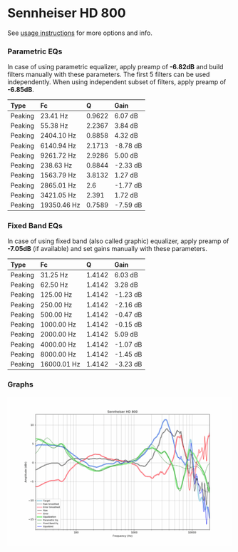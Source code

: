 # Sennheiser HD 800
See [usage instructions](https://github.com/jaakkopasanen/AutoEq#usage) for more options and info.

### Parametric EQs
In case of using parametric equalizer, apply preamp of **-6.82dB** and build filters manually
with these parameters. The first 5 filters can be used independently.
When using independent subset of filters, apply preamp of **-6.85dB**.

| Type    | Fc          |      Q | Gain     |
|:--------|:------------|:-------|:---------|
| Peaking | 23.41 Hz    | 0.9622 | 6.07 dB  |
| Peaking | 55.38 Hz    | 2.2367 | 3.84 dB  |
| Peaking | 2404.10 Hz  | 0.8858 | 4.32 dB  |
| Peaking | 6140.94 Hz  | 2.1713 | -8.78 dB |
| Peaking | 9261.72 Hz  | 2.9286 | 5.00 dB  |
| Peaking | 238.63 Hz   | 0.8844 | -2.33 dB |
| Peaking | 1563.79 Hz  | 3.8132 | 1.27 dB  |
| Peaking | 2865.01 Hz  | 2.6    | -1.77 dB |
| Peaking | 3421.05 Hz  | 2.391  | 1.72 dB  |
| Peaking | 19350.46 Hz | 0.7589 | -7.59 dB |

### Fixed Band EQs
In case of using fixed band (also called graphic) equalizer, apply preamp of **-7.05dB**
(if available) and set gains manually with these parameters.

| Type    | Fc          |      Q | Gain     |
|:--------|:------------|:-------|:---------|
| Peaking | 31.25 Hz    | 1.4142 | 6.03 dB  |
| Peaking | 62.50 Hz    | 1.4142 | 3.28 dB  |
| Peaking | 125.00 Hz   | 1.4142 | -1.23 dB |
| Peaking | 250.00 Hz   | 1.4142 | -2.16 dB |
| Peaking | 500.00 Hz   | 1.4142 | -0.47 dB |
| Peaking | 1000.00 Hz  | 1.4142 | -0.15 dB |
| Peaking | 2000.00 Hz  | 1.4142 | 5.09 dB  |
| Peaking | 4000.00 Hz  | 1.4142 | -1.07 dB |
| Peaking | 8000.00 Hz  | 1.4142 | -1.45 dB |
| Peaking | 16000.01 Hz | 1.4142 | -3.23 dB |

### Graphs
![](./Sennheiser%20HD%20800.png)